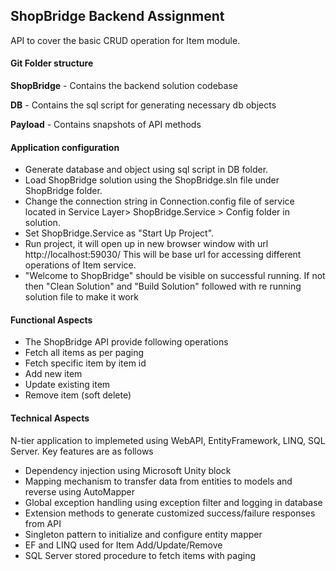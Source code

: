 ## ShopBridge Backend Assignment

API to cover the basic CRUD operation for Item module.

#### Git Folder structure

**ShopBridge** - Contains the backend solution codebase

**DB** - Contains the sql script for generating necessary db objects

**Payload** - Contains snapshots of API methods

#### Application configuration

- Generate database and object using sql script in DB folder.
- Load ShopBridge solution using the ShopBridge.sln file under ShopBridge folder.
- Change the connection string in Connection.config file of service located in Service Layer> ShopBridge.Service > Config folder in solution.
- Set ShopBridge.Service as "Start Up Project".
- Run project, it will open up in new browser window with url http://localhost:59030/ This will be base url for accessing different operations of Item service.
- "Welcome to ShopBridge" should be visible on successful running. If not then "Clean Solution" and "Build Solution" followed with re running solution file to make it work 

#### Functional Aspects

- The ShopBridge API provide following operations
- Fetch all items as per paging
- Fetch specific item by item id
- Add new item
- Update existing item 
- Remove item (soft delete)

#### Technical Aspects

N-tier application to implemeted using WebAPI, EntityFramework, LINQ, SQL Server. Key features are as follows

- Dependency injection using Microsoft Unity block
- Mapping mechanism to transfer data from entities to models and reverse using AutoMapper
- Global exception handling using exception filter and logging in database
- Extension methods to generate customized success/failure responses from API
- Singleton pattern to initialize and configure entity mapper
- EF and LINQ used for Item Add/Update/Remove
- SQL Server stored procedure to fetch items with paging
